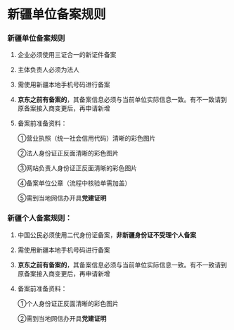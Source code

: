 # 新疆单位备案规则

### 新疆单位备案规则

1. 企业必须使用三证合一的新证件备案

2. 主体负责人必须为法人

3. 需使用新疆本地手机号码进行备案

4. **京东之前有备案的**，其备案信息必须与当前单位实际信息一致。有不一致请到原备案接入商变更后，再申请新增

5. 备案前准备资料：

   ①营业执照（统一社会信用代码）清晰的彩色图片

   ②法人身份证正反面清晰的彩色图片

   ③网站负责人身份证正反面清晰的彩色图片

   ④备案单位公章（流程中核验单需加盖）

   ⑤需到当地网信办开具**党建证明**
   

### 新疆个人备案规则：

1. 中国公民必须使用二代身份证备案，**非新疆身份证不受理个人备案**

2. 需使用新疆本地手机号码进行备案

3. **京东之前有备案的**，其备案信息必须与当前单位实际信息一致。有不一致请到原备案接入商变更后，再申请新增

4. 备案前准备资料：

   ①个人身份证正反面清晰的彩色图片

   ②需到当地网信办开具**党建证明**

 
